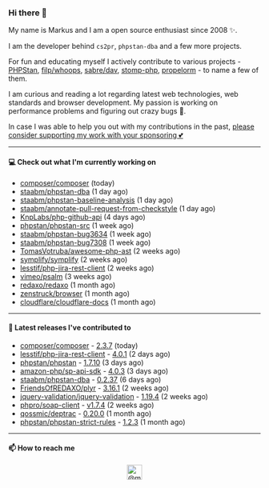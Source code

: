 ### Hi there 👋



My name is Markus and I am a open source enthusiast since 2008 ✨.

I am the developer behind `cs2pr`, `phpstan-dba` and a few more projects.

For fun and educating myself I actively contribute to various projects - [PHPStan](https://github.com/phpstan/phpstan-src), [filp/whoops](https://github.com/filp/whoops), [sabre/dav](https://github.com/sabre-io/dav), [stomp-php](https://github.com/stomp-php/stomp-php), [propelorm](https://github.com/propelorm) - to name a few of them.

I am curious and reading a lot regarding latest web technologies, web standards and browser development. My passion is working on performance problems and figuring out crazy bugs 🐜.

In case I was able to help you out with my contributions in the past, [please consider supporting my work with your sponsoring 💕](https://github.com/sponsors/staabm)


---

#### 💻 Check out what I'm currently working on

- [composer/composer](https://github.com/composer/composer) (today)
- [staabm/phpstan-dba](https://github.com/staabm/phpstan-dba) (1 day ago)
- [staabm/phpstan-baseline-analysis](https://github.com/staabm/phpstan-baseline-analysis) (1 day ago)
- [staabm/annotate-pull-request-from-checkstyle](https://github.com/staabm/annotate-pull-request-from-checkstyle) (1 day ago)
- [KnpLabs/php-github-api](https://github.com/KnpLabs/php-github-api) (4 days ago)
- [phpstan/phpstan-src](https://github.com/phpstan/phpstan-src) (1 week ago)
- [staabm/phpstan-bug3634](https://github.com/staabm/phpstan-bug3634) (1 week ago)
- [staabm/phpstan-bug7308](https://github.com/staabm/phpstan-bug7308) (1 week ago)
- [TomasVotruba/awesome-php-ast](https://github.com/TomasVotruba/awesome-php-ast) (2 weeks ago)
- [symplify/symplify](https://github.com/symplify/symplify) (2 weeks ago)
- [lesstif/php-jira-rest-client](https://github.com/lesstif/php-jira-rest-client) (2 weeks ago)
- [vimeo/psalm](https://github.com/vimeo/psalm) (3 weeks ago)
- [redaxo/redaxo](https://github.com/redaxo/redaxo) (1 month ago)
- [zenstruck/browser](https://github.com/zenstruck/browser) (1 month ago)
- [cloudflare/cloudflare-docs](https://github.com/cloudflare/cloudflare-docs) (1 month ago)

---

#### 🔭 Latest releases I've contributed to

- [composer/composer](https://github.com/composer/composer) - [2.3.7](https://github.com/composer/composer/releases/tag/2.3.7) (today)
- [lesstif/php-jira-rest-client](https://github.com/lesstif/php-jira-rest-client) - [4.0.1](https://github.com/lesstif/php-jira-rest-client/releases/tag/4.0.1) (2 days ago)
- [phpstan/phpstan](https://github.com/phpstan/phpstan) - [1.7.10](https://github.com/phpstan/phpstan/releases/tag/1.7.10) (3 days ago)
- [amazon-php/sp-api-sdk](https://github.com/amazon-php/sp-api-sdk) - [4.0.3](https://github.com/amazon-php/sp-api-sdk/releases/tag/4.0.3) (3 days ago)
- [staabm/phpstan-dba](https://github.com/staabm/phpstan-dba) - [0.2.37](https://github.com/staabm/phpstan-dba/releases/tag/0.2.37) (6 days ago)
- [FriendsOfREDAXO/plyr](https://github.com/FriendsOfREDAXO/plyr) - [3.16.1](https://github.com/FriendsOfREDAXO/plyr/releases/tag/3.16.1) (2 weeks ago)
- [jquery-validation/jquery-validation](https://github.com/jquery-validation/jquery-validation) - [1.19.4](https://github.com/jquery-validation/jquery-validation/releases/tag/1.19.4) (2 weeks ago)
- [phpro/soap-client](https://github.com/phpro/soap-client) - [v1.7.4](https://github.com/phpro/soap-client/releases/tag/v1.7.4) (2 weeks ago)
- [qossmic/deptrac](https://github.com/qossmic/deptrac) - [0.20.0](https://github.com/qossmic/deptrac/releases/tag/0.20.0) (1 month ago)
- [phpstan/phpstan-strict-rules](https://github.com/phpstan/phpstan-strict-rules) - [1.2.3](https://github.com/phpstan/phpstan-strict-rules/releases/tag/1.2.3) (1 month ago)

---

#### 📫 How to reach me

<p align="center">
<a href="https://twitter.com/@markusstaab" target="blank"><img align="center" src="https://cdn.jsdelivr.net/npm/simple-icons@3.0.1/icons/twitter.svg" alt="@markusstaab" height="30" width="30" /></a>
</p>
